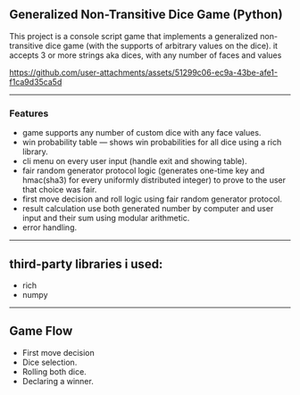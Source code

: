 ## Generalized Non-Transitive Dice Game (Python)

This project is a console script game that implements a generalized non-transitive dice game (with the supports of arbitrary values on the dice).
it accepts 3 or more strings aka dices, with any number of faces and values


https://github.com/user-attachments/assets/51299c06-ec9a-43be-afe1-f1ca9d35ca5d



---

### Features

- game supports any number of custom dice with any face values.
- win probability table — shows win probabilities for all dice using a rich library.
- cli menu on every user input (handle exit and showing table).
- fair random generator protocol logic (generates one-time key and hmac(sha3) for every uniformly distributed integer) to prove to the user that choice was fair.
- first move decision and roll logic using fair random generator protocol.
- result calculation use both generated number by computer and user input and their sum using modular arithmetic.
- error handling.

---

## third-party libraries i used: 

- rich
- numpy

---

## Game Flow

  - First move decision
  - Dice selection.
  - Rolling both dice.
  - Declaring a winner.
